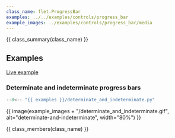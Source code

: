 ```yaml
---
class_name: flet.ProgressBar
examples: ../../examples/controls/progress_bar
example_images: ../examples/controls/progress_bar/media
---
```


{{ class_summary(class_name) }}

## Examples

[Live example](https://flet-controls-gallery.fly.dev/displays/progressbar)

### Determinate and indeterminate progress bars

```python
--8<-- "{{ examples }}/determinate_and_indeterminate.py"
```

{{ image(example_images + "/determinate_and_indeterminate.gif", alt="determinate-and-indeterminate", width="80%") }}


{{ class_members(class_name) }}
